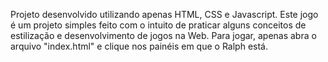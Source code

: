 Projeto desenvolvido utilizando apenas HTML, CSS e Javascript. 
Este jogo é um projeto simples feito com o intuito de praticar alguns conceitos de estilização e desenvolvimento
de jogos na Web. Para jogar, apenas abra o arquivo "index.html" e clique nos painéis em que o Ralph está.
